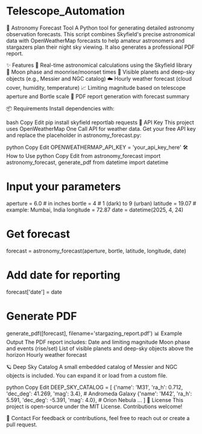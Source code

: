 ﻿# Telescope_Automation
🌌 Astronomy Forecast Tool
A Python tool for generating detailed astronomy observation forecasts. This script combines Skyfield's precise astronomical data with OpenWeatherMap forecasts to help amateur astronomers and stargazers plan their night sky viewing. It also generates a professional PDF report.

✨ Features
📡 Real-time astronomical calculations using the Skyfield library
🌙 Moon phase and moonrise/moonset times
🔭 Visible planets and deep-sky objects (e.g., Messier and NGC catalog)
☁️ Hourly weather forecast (cloud cover, humidity, temperature)
📈 Limiting magnitude based on telescope aperture and Bortle scale
📄 PDF report generation with forecast summary

📦 Requirements
Install dependencies with:

bash
Copy
Edit
pip install skyfield reportlab requests
🔑 API Key
This project uses OpenWeatherMap One Call API for weather data.
Get your free API key and replace the placeholder in astronomy_forecast.py:

python
Copy
Edit
OPENWEATHERMAP_API_KEY = 'your_api_key_here'
🛠️ How to Use
python
Copy
Edit
from astronomy_forecast import astronomy_forecast, generate_pdf
from datetime import datetime

# Input your parameters
aperture = 6.0             # in inches
bortle = 4                 # 1 (dark) to 9 (urban)
latitude = 19.07           # example: Mumbai, India
longitude = 72.87
date = datetime(2025, 4, 24)

# Get forecast
forecast = astronomy_forecast(aperture, bortle, latitude, longitude, date)

# Add date for reporting
forecast['date'] = date

# Generate PDF
generate_pdf([forecast], filename='stargazing_report.pdf')
📊 Example Output
The PDF report includes:
Date and limiting magnitude
Moon phase and events (rise/set)
List of visible planets and deep-sky objects above the horizon
Hourly weather forecast

🪐 Deep Sky Catalog
A small embedded catalog of Messier and NGC objects is included. You can expand it or load from a custom file.

python
Copy
Edit
DEEP_SKY_CATALOG = [
    {'name': 'M31', 'ra_h': 0.712, 'dec_deg': 41.269, 'mag': 3.4},  # Andromeda Galaxy
    {'name': 'M42', 'ra_h': 5.591, 'dec_deg': -5.391, 'mag': 4.0},  # Orion Nebula
    ...
]
📘 License
This project is open-source under the MIT License. Contributions welcome!

📮 Contact
For feedback or contributions, feel free to reach out or create a pull request.
